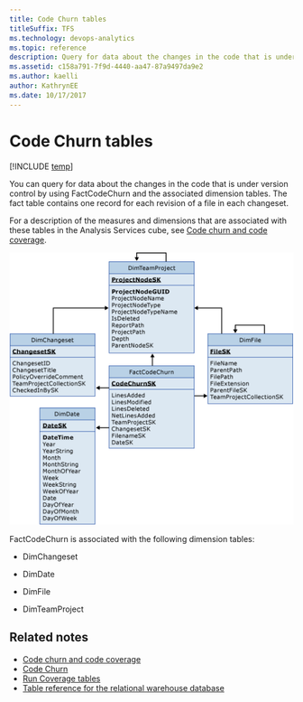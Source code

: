 ```yaml
---
title: Code Churn tables 
titleSuffix: TFS 
ms.technology: devops-analytics
ms.topic: reference
description: Query for data about the changes in the code that is under version control  
ms.assetid: c158a791-7f9d-4440-aa47-87a9497da9e2
ms.author: kaelli
author: KathrynEE
ms.date: 10/17/2017
---
```


# Code Churn tables

[!INCLUDE [temp](../includes/tfs-report-platform-version.md)]

You can query for data about the changes in the code that is under version control by using FactCodeChurn and the associated dimension tables. The fact table contains one record for each revision of a file in each changeset.  
  
 For a description of the measures and dimensions that are associated with these tables in the Analysis Services cube, see [Code churn and code coverage](perspective-code-analyze-report-code-churn-coverage.md).  
  
 ![Fact Table for Code Churn](media/teamproj_factcodechurn.png "TeamProj_FactCodeChurn")  
  
 FactCodeChurn is associated with the following dimension tables:  
  
-   DimChangeset  
  
-   DimDate  
  
-   DimFile  
  
-   DimTeamProject  
  
## Related notes
-  [Code churn and code coverage](perspective-code-analyze-report-code-churn-coverage.md)   
-  [Code Churn](../excel/code-churn-excel-report.md)   
-  [Run Coverage tables](run-coverage-tables.md)   
-  [Table reference for the relational warehouse database](table-reference-relational-warehouse-database.md)